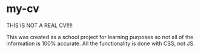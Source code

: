 # my-cv

THIS IS NOT A REAL CV!!!!

This was created as a school project for learning purposes so not all of the information is 100% accurate.
All the functionality is done with CSS, not JS.
